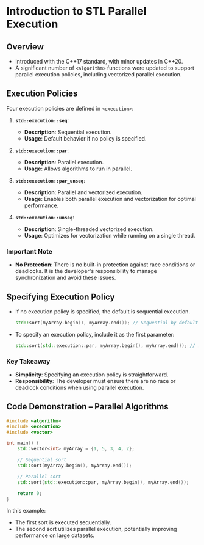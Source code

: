 # Introduction to STL Parallel Execution

## Overview
- Introduced with the C++17 standard, with minor updates in C++20.
- A significant number of `<algorithm>` functions were updated to support parallel execution policies, including vectorized parallel execution.

## Execution Policies
Four execution policies are defined in `<execution>`:

1. **`std::execution::seq`**: 
   - **Description**: Sequential execution.
   - **Usage**: Default behavior if no policy is specified.

2. **`std::execution::par`**: 
   - **Description**: Parallel execution.
   - **Usage**: Allows algorithms to run in parallel.

3. **`std::execution::par_unseq`**: 
   - **Description**: Parallel and vectorized execution.
   - **Usage**: Enables both parallel execution and vectorization for optimal performance.

4. **`std::execution::unseq`**: 
   - **Description**: Single-threaded vectorized execution.
   - **Usage**: Optimizes for vectorization while running on a single thread.

### Important Note
- **No Protection**: There is no built-in protection against race conditions or deadlocks. It is the developer's responsibility to manage synchronization and avoid these issues.

## Specifying Execution Policy
- If no execution policy is specified, the default is sequential execution.
  ```cpp
  std::sort(myArray.begin(), myArray.end()); // Sequential by default
  ```

- To specify an execution policy, include it as the first parameter:
  ```cpp
  std::sort(std::execution::par, myArray.begin(), myArray.end()); // Parallel execution
  ```

### Key Takeaway
- **Simplicity**: Specifying an execution policy is straightforward.
- **Responsibility**: The developer must ensure there are no race or deadlock conditions when using parallel execution.


## Code Demonstration – Parallel Algorithms
```cpp
#include <algorithm>
#include <execution>
#include <vector>

int main() {
    std::vector<int> myArray = {1, 5, 3, 4, 2};

    // Sequential sort
    std::sort(myArray.begin(), myArray.end());

    // Parallel sort
    std::sort(std::execution::par, myArray.begin(), myArray.end());

    return 0;
}
```

In this example:
- The first sort is executed sequentially.
- The second sort utilizes parallel execution, potentially improving performance on large datasets.
